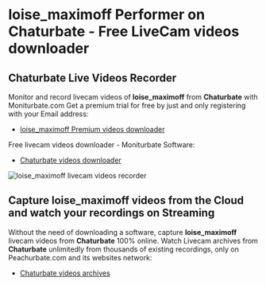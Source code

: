 # loise_maximoff Performer on Chaturbate - Free LiveCam videos downloader

## Chaturbate Live Videos Recorder

Monitor and record livecam videos of **loise_maximoff** from **Chaturbate** with Moniturbate.com
Get a premium trial for free by just and only registering with your Email address:
* [loise_maximoff Premium videos downloader](https://moniturbate.com/request-demo-licence-key.html)

Free livecam videos downloader - Moniturbate Software:
* [Chaturbate videos downloader](https://moniturbate.com/moniturbate-download-software.html)

![loise_maximoff livecam videos recorder](https://peachurnet.com/templates/moniturbate-software.png)


## Capture loise_maximoff videos from the Cloud and watch your recordings on Streaming

Without the need of downloading a software, capture **loise_maximoff** livecam videos from **Chaturbate** 100% online.
Watch Livecam archives from **Chaturbate** unlimitedly from thousands of existing recordings, only on Peachurbate.com and its websites network:
* [Chaturbate videos archives](https://peachurnet.com/)